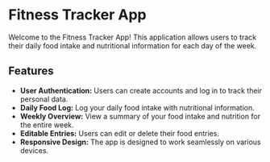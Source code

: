 # Fitness Tracker App

Welcome to the Fitness Tracker App! This application allows users to track their daily food intake and nutritional information for each day of the week.


## Features

- **User Authentication:** Users can create accounts and log in to track their personal data.
- **Daily Food Log:** Log your daily food intake with nutritional information.
- **Weekly Overview:** View a summary of your food intake and nutrition for the entire week.
- **Editable Entries:** Users can edit or delete their food entries.
- **Responsive Design:** The app is designed to work seamlessly on various devices.
